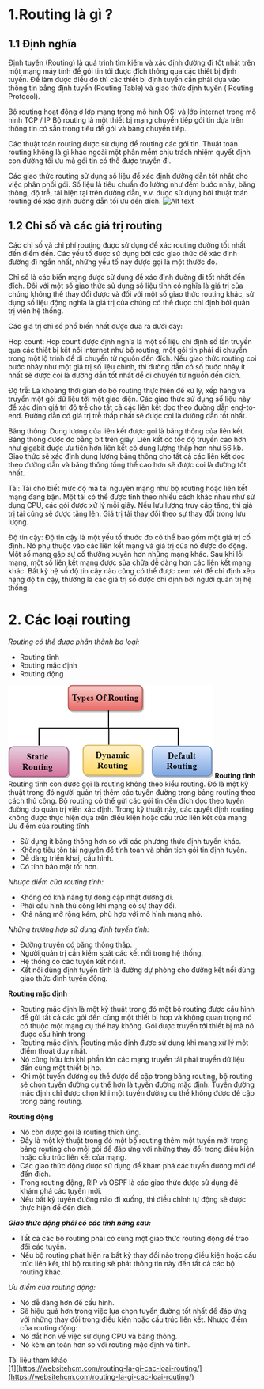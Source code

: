 # 1.Routing là gì ?
## 1.1 Định nghĩa
Định tuyến (Routing) là quá trình tìm kiếm và xác định đường đi tốt nhất trên một mạng máy tính để gói tin tới được đích thông qua các thiết bị định tuyến. Để làm được điều đó thì các thiết bị định tuyến cần phải dựa vào thông tin bẳng định tuyến (Routing Table) và giao thức định tuyến ( Routing Protocol).

Bộ routing hoạt động ở lớp mạng trong mô hình OSI và lớp internet trong mô hình TCP / IP Bộ routing là một thiết bị mạng chuyển tiếp gói tin dựa trên thông tin có sẵn trong tiêu đề gói và bảng chuyển tiếp.

Các thuật toán routing được sử dụng để routing các gói tin. Thuật toán routing không là gì khác ngoài một phần mềm chịu trách nhiệm quyết định con đường tối ưu mà gói tin có thể được truyền đi.

Các giao thức routing sử dụng số liệu để xác định đường dẫn tốt nhất cho việc phân phối gói. Số liệu là tiêu chuẩn đo lường như đếm bước nhảy, băng thông, độ trễ, tải hiện tại trên đường dẫn, v.v. được sử dụng bởi thuật toán routing để xác định đường dẫn tối ưu đến đích.
![Alt text](../imgs/1.png)

## 1.2 Chỉ số và các giá trị routing
Các chỉ số và chi phí routing được sử dụng để xác routing đường tốt nhất đến điểm đến. Các yếu tố được sử dụng bởi các giao thức để xác định đường đi ngắn nhất, những yếu tố này được gọi là một thước đo.

Chỉ số là các biến mạng được sử dụng để xác định đường đi tốt nhất đến đích. Đối với một số giao thức sử dụng số liệu tĩnh có nghĩa là giá trị của chúng không thể thay đổi được và đối với một số giao thức routing khác, sử dụng số liệu động nghĩa là giá trị của chúng có thể được chỉ định bởi quản trị viên hệ thống.

Các giá trị chỉ số phổ biến nhất được đưa ra dưới đây:

Hop count: Hop count được định nghĩa là một số liệu chỉ định số lần truyền qua các thiết bị kết nối internet như bộ routing, một gói tin phải di chuyển trong một lộ trình để di chuyển từ nguồn đến đích. Nếu giao thức routing coi bước nhảy như một giá trị số liệu chính, thì đường dẫn có số bước nhảy ít nhất sẽ được coi là đường dẫn tốt nhất để di chuyển từ nguồn đến đích.

Độ trễ: Là khoảng thời gian do bộ routing thực hiện để xử lý, xếp hàng và truyền một gói dữ liệu tới một giao diện. Các giao thức sử dụng số liệu này để xác định giá trị độ trễ cho tất cả các liên kết dọc theo đường dẫn end-to-end. Đường dẫn có giá trị trễ thấp nhất sẽ được coi là đường dẫn tốt nhất.

Băng thông: Dung lượng của liên kết được gọi là băng thông của liên kết. Băng thông được đo bằng bit trên giây. Liên kết có tốc độ truyền cao hơn như gigabit được ưu tiên hơn liên kết có dung lượng thấp hơn như 56 kb. Giao thức sẽ xác định dung lượng băng thông cho tất cả các liên kết dọc theo đường dẫn và băng thông tổng thể cao hơn sẽ được coi là đường tốt nhất.

Tải: Tải cho biết mức độ mà tài nguyên mạng như bộ routing hoặc liên kết mạng đang bận. Một tải có thể được tính theo nhiều cách khác nhau như sử dụng CPU, các gói được xử lý mỗi giây. Nếu lưu lượng truy cập tăng, thì giá trị tải cũng sẽ được tăng lên. Giá trị tải thay đổi theo sự thay đổi trong lưu lượng.

Độ tin cậy: Độ tin cậy là một yếu tố thước đo có thể bao gồm một giá trị cố định. Nó phụ thuộc vào các liên kết mạng và giá trị của nó được đo động. Một số mạng gặp sự cố thường xuyên hơn những mạng khác. Sau khi lỗi mạng, một số liên kết mạng được sửa chữa dễ dàng hơn các liên kết mạng khác. Bất kỳ hệ số độ tin cậy nào cũng có thể được xem xét để chỉ định xếp hạng độ tin cậy, thường là các giá trị số được chỉ định bởi người quản trị hệ thống.

# 2. Các loại routing
*Routing có thể được phân thành ba loại:*

- Routing tĩnh
- Routing mặc định
- Routing động

![Alt text](../imgs/2.png)
**Routing tĩnh**
 Routing tĩnh còn được gọi là routing không theo kiểu routing. Đó là một kỹ thuật trong đó người quản trị thêm các tuyến đường trong bảng routing theo cách thủ công. Bộ routing có thể gửi các gói tin đến đích dọc theo tuyến đường do quản trị viên xác định. Trong kỹ thuật này, các quyết định routing không được thực hiện dựa trên điều kiện hoặc cấu trúc liên kết của mạng Ưu điểm của routing tĩnh

- Sử dụng ít băng thông hơn so với các phương thức định tuyến khác.
- Không tiêu tốn tài nguyên để tính toàn và phân tích gói tin định tuyến.
- Dễ dàng triển khai, cấu hình.
- Có tính bảo mật tốt hơn.

*Nhược điểm của routing tĩnh:*

- Không có khả năng tự động cập nhật đường đi.
- Phải cấu hình thủ công khi mạng có sự thay đổi.
- Khả năng mở rộng kém, phù hợp với mô hình mạng nhỏ.

*Những trường hợp sử dụng định tuyến tĩnh:*

- Đường truyền có băng thông thấp.
- Người quản trị cần kiểm soát các kết nối trong hệ thống.
- Hệ thống co các tuyến kết nối ít.
- Kết nối dùng định tuyến tĩnh là đường dự phòng cho đường kết nối dùng giao thức định tuyến động.

**Routing mặc định**
- Routing mặc định là một kỹ thuật trong đó một bộ routing được cấu hình để gửi tất cả các gói đến cùng một thiết bị hop và không quan trọng nó có thuộc một mạng cụ thể hay không. Gói được truyền tới thiết bị mà nó được cấu hình trong
- Routing mặc định. Routing mặc định được sử dụng khi mạng xử lý một điểm thoát duy nhất.
- Nó cũng hữu ích khi phần lớn các mạng truyền tải phải truyền dữ liệu đến cùng một thiết bị hp.
- Khi một tuyến đường cụ thể được đề cập trong bảng routing, bộ routing sẽ chọn tuyến đường cụ thể hơn là tuyến đường mặc định. Tuyến đường mặc định chỉ được chọn khi một tuyến đường cụ thể không được đề cập trong bảng routing.

**Routing động**

- Nó còn được gọi là routing thích ứng.
- Đây là một kỹ thuật trong đó một bộ routing thêm một tuyến mới trong bảng routing cho mỗi gói để đáp ứng với những thay đổi trong điều kiện hoặc cấu trúc liên kết của mạng.
- Các giao thức động được sử dụng để khám phá các tuyến đường mới để đến đích.
- Trong routing động, RIP và OSPF là các giao thức được sử dụng để khám phá các tuyến mới.
- Nếu bất kỳ tuyến đường nào đi xuống, thì điều chỉnh tự động sẽ được thực hiện để đến đích.

***Giao thức động phải có các tính năng sau:***
- Tất cả các bộ routing phải có cùng một giao thức routing động để trao đổi các tuyến.
- Nếu bộ routing phát hiện ra bất kỳ thay đổi nào trong điều kiện hoặc cấu trúc liên kết, thì bộ routing sẽ phát thông tin này đến tất cả các bộ routing khác.

*Ưu điểm của routing động:*

- Nó dễ dàng hơn để cấu hình.
- Sẽ hiệu quả hơn trong việc lựa chọn tuyến đường tốt nhất để đáp ứng với những thay đổi trong điều kiện hoặc cấu trúc liên kết. Nhược điểm của routing động:
- Nó đắt hơn về việc sử dụng CPU và băng thông.
- Nó kém an toàn hơn so với routing mặc định và tĩnh.

Tài liệu tham khảo   
[1][https://websitehcm.com/routing-la-gi-cac-loai-routing/](https://websitehcm.com/routing-la-gi-cac-loai-routing/)